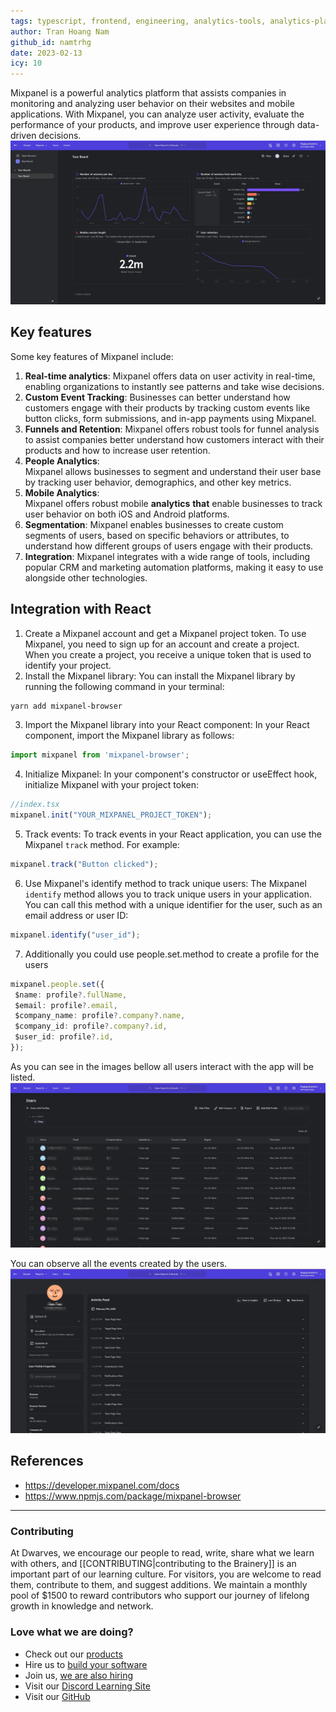 ```yaml
---
tags: typescript, frontend, engineering, analytics-tools, analytics-platform, data-driven, event-tracking
author: Tran Hoang Nam
github_id: namtrhg
date: 2023-02-13
icy: 10
---
```


Mixpanel is a powerful analytics platform that assists companies in monitoring and analyzing user behavior on their websites and mobile applications. With Mixpanel, you can analyze user activity, evaluate the performance of your products, and improve user experience through data-driven decisions.
![](assets/mixpanel_dashboard.webp)

## Key features
Some key features of Mixpanel include:

1. **Real-time analytics**: Mixpanel offers data on user activity in real-time, enabling organizations to instantly see patterns and take wise decisions.
2. **Custom Event Tracking**: Businesses can better understand how customers engage with their products by tracking custom events like button clicks, form submissions, and in-app payments using Mixpanel.
3. **Funnels and Retention**: Mixpanel offers robust tools for funnel analysis to assist companies better understand how customers interact with their products and how to increase user retention.
4. **People Analytics**: Mixpanel allows businesses to segment and understand their user base by tracking user behavior, demographics, and other key metrics.
5. **Mobile Analytics**: Mixpanel offers robust mobile **analytics** **that** enable businesses to track user behavior on both iOS and Android platforms.
6. **Segmentation**: Mixpanel enables businesses to create custom segments of users, based on specific behaviors or attributes, to understand how different groups of users engage with their products.
7. **Integration**: Mixpanel integrates with a wide range of tools, including popular CRM and marketing automation platforms, making it easy to use alongside other technologies.

## Integration with React
1. Create a Mixpanel account and get a Mixpanel project token. To use Mixpanel, you need to sign up for an account and create a project. When you create a project, you receive a unique token that is used to identify your project.
2. Install the Mixpanel library: You can install the Mixpanel library by running the following command in your terminal:

```zsh
yarn add mixpanel-browser
```

3. Import the Mixpanel library into your React component: In your React component, import the Mixpanel library as follows:

```ts
import mixpanel from 'mixpanel-browser';
```

4. Initialize Mixpanel: In your component's constructor or useEffect hook, initialize Mixpanel with your project token:

```ts
//index.tsx
mixpanel.init("YOUR_MIXPANEL_PROJECT_TOKEN");
```

5. Track events: To track events in your React application, you can use the Mixpanel `track` method. For example:

```ts
mixpanel.track("Button clicked");
```

6. Use Mixpanel's identify method to track unique users: The Mixpanel `identify` method allows you to track unique users in your application. You can call this method with a unique identifier for the user, such as an email address or user ID:

```ts
mixpanel.identify("user_id");
```

7. Additionally you could use people.set.method to create a profile for the users

```ts
mixpanel.people.set({
 $name: profile?.fullName,
 $email: profile?.email,
 $company_name: profile?.company?.name,
 $company_id: profile?.company?.id,
 $user_id: profile?.id,
});
```

As you can see in the images bellow all users interact with the app will be listed.
![](assets/mixpanel_user_profiles.webp)

You can observe all the events created by the users.
![](assets/mixpanel_user_activites.webp)

## References
- <https://developer.mixpanel.com/docs>
- <https://www.npmjs.com/package/mixpanel-browser>

---
<!-- cta -->

### Contributing
At Dwarves, we encourage our people to read, write, share what we learn with others, and [[CONTRIBUTING|contributing to the Brainery]] is an important part of our learning culture. For visitors, you are welcome to read them, contribute to them, and suggest additions. We maintain a monthly pool of $1500 to reward contributors who support our journey of lifelong growth in knowledge and network.

### Love what we are doing?
- Check out our [products](https://superbits.co)
- Hire us to [build your software](https://d.foundation)
- Join us, [we are also hiring](https://github.com/dwarvesf/WeAreHiring)
- Visit our [Discord Learning Site](https://discord.gg/dzNBpNTVEZ)
- Visit our [GitHub](https://github.com/dwarvesf)
